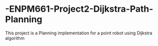 # -ENPM661-Project2-Dijkstra-Path-Planning
This project is a Planning implementation for a point robot using Dijkstra algorithm
